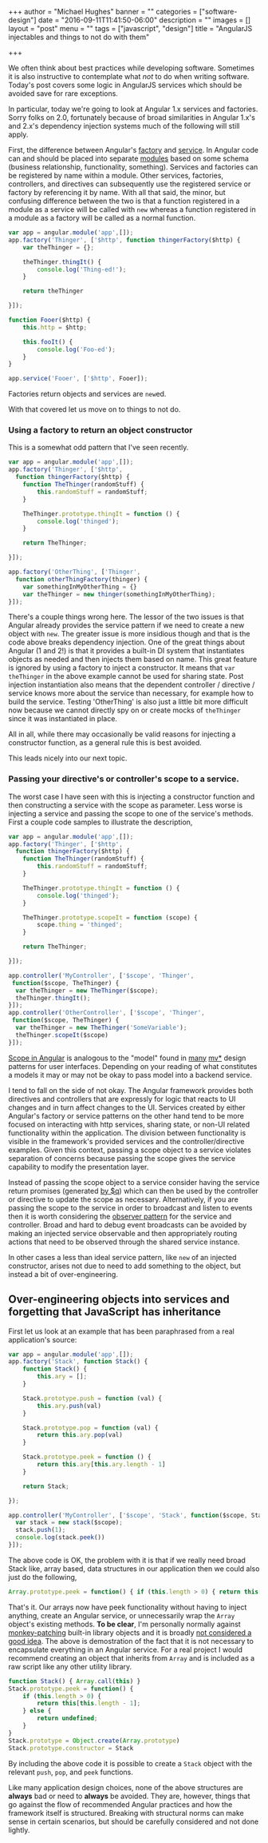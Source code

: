+++
author = "Michael Hughes"
banner = ""
categories = ["software-design"]
date = "2016-09-11T11:41:50-06:00"
description = ""
images = []
layout = "post"
menu = ""
tags = ["javascript", "design"]
title = "AngularJS injectables and things to not do with them"

+++

We often think about best practices while developing software. Sometimes it is also instructive to contemplate what *not* to do when writing software. Today's post
covers some logic in AngularJS services which should be avoided save for rare exceptions.

<!--more-->

In particular, today we're going to look at Angular 1.x services and factories. Sorry folks on 2.0, fortunately because of broad similarities in Angular 1.x's and 2.x's dependency
injection systems much of the following will still apply. 

First, the difference between Angular's [factory][2] and [service][3]. In Angular code can and should be placed into separate [modules][1] based on some schema (business relationship, functionality, something).
Services and factories can be registered by name within a module. Other services, factories, controllers, and directives can subsequently use the registered service or factory by referencing it by name.
With all that said, the minor, but confusing difference between the two is that a function registered in a module as a service will be called with `new` whereas a function registered in a module as a
factory will be called as a normal function.

```javascript
var app = angular.module('app',[]);
app.factory('Thinger', ['$http', function thingerFactory($http) {
    var theThinger = {};

    theThinger.thingIt() {
        console.log('Thing-ed!');
    }

    return theThinger

}]);

function Fooer($http) {
    this.http = $http;

    this.fooIt() {
        console.log('Foo-ed');
    }
}

app.service('Fooer', ['$http', Fooer]);
```

Factories return objects and services are `new`ed. 

With that covered let us move on to things to not do.

### Using a **factory** to return an object constructor ###

This is a somewhat odd pattern that I've seen recently. 

```javascript
var app = angular.module('app',[]);
app.factory('Thinger', ['$http', 
  function thingerFactory($http) {
    function TheThinger(randomStuff) {
        this.randomStuff = randomStuff;
    } 

    TheThinger.prototype.thingIt = function () {
        console.log('thinged');
    }

    return TheThinger;

}]);

app.factory('OtherThing', ['Thinger', 
  function otherThingFactory(thinger) {
    var somethingInMyOtherThing = {}
    var theThinger = new thinger(somethingInMyOtherThing);
}]);
```

There's a couple things wrong here. The lessor of the two issues is that Angular already provides the service pattern 
if we need to create a new object with `new`. The greater issue is more insidious though and that is the code above breaks
dependency injection. One of the great things about Angular (1 and 2!) is that it provides a built-in DI system that instantiates
objects as needed and then injects them based on name. This great feature is ignored by using a factory
to inject a constructor. It means that `var theThinger` in the above example cannot be used for sharing state. Post
injection instantiation also means that the dependent controller / directive / service knows more about the service than necessary, for example 
how to build the service. Testing 'OtherThing' is also just a little bit more difficult now because we cannot directly spy on or create mocks
of `theThinger` since it was instantiated in place.

All in all, while there may occasionally be valid reasons for injecting a constructor function, as a general rule this is best avoided.

This leads nicely into our next topic.

### Passing your directive's or controller's scope to a service.

The worst case I have seen with this is injecting a constructor function and then constructing a service with the scope as parameter. Less worse is
injecting a service and passing the scope to one of the service's methods. First a couple code samples to illustrate the description,

```javascript
var app = angular.module('app',[]);
app.factory('Thinger', ['$http', 
  function thingerFactory($http) {
    function TheThinger(randomStuff) {
        this.randomStuff = randomStuff;
    } 

    TheThinger.prototype.thingIt = function () {
        console.log('thinged');
    }

    TheThinger.prototype.scopeIt = function (scope) {
        scope.thing = 'thinged';
    }

    return TheThinger;

}]);

app.controller('MyController', ['$scope', 'Thinger',
 function($scope, TheThinger) {
  var theThinger = new TheThinger($scope);
  theThinger.thingIt();
}]);
app.controller('OtherController', ['$scope', 'Thinger',
 function($scope, TheThinger) {
  var theThinger = new TheThinger('SomeVariable');
  theThinger.scopeIt($scope)
}]);
```

[Scope in Angular][6] is analogous to the "model" found in [many][4] [mv*][5] design patterns for user interfaces. Depending on your reading
of what constitutes a models it may or may not be okay to pass model into a backend service.

I tend to fall on the side of not okay. The Angular framework provides both directives and controllers that are expressly for logic that
reacts to UI changes and in turn affect changes to the UI. Services created by either Angular's factory or service patterns on the other hand 
tend to be more focused on interacting with http services, sharing state, or non-UI related functionality within the application. The division
between functionality is visible in the framework's provided services and the controller/directive examples. Given this context, passing a scope
object to a service violates separation of concerns because passing the scope gives the service capability to modify the presentation layer.

Instead of passing the scope object to a service consider having the service return promises (generated [by $q][7]) which can then be used by
the controller or directive to update the scope as necessary. Alternatively, if you are passing the scope to the service in order to broadcast and
listen to events then it is worth considering the [observer pattern][8] for the service and controller. Broad and hard to debug event broadcasts
can be avoided by making an injected service observable and then appropriately routing actions that need to be observed through the shared service 
instance. 

In other cases a less than ideal service pattern, like `new` of an injected constructor, arises not due to need to add something to the object, but
instead a bit of over-engineering.

## Over-engineering objects into services and forgetting that JavaScript has inheritance

First let us look at an example that has been paraphrased from a real application's source:

```javascript
var app = angular.module('app',[]);
app.factory('Stack', function Stack() {
    function Stack() {
        this.ary = [];
    } 

    Stack.prototype.push = function (val) {
        this.ary.push(val)
    }

    Stack.prototype.pop = function (val) {
        return this.ary.pop(val)
    }

    Stack.prototype.peek = function () {
        return this.ary[this.ary.length - 1]
    }

    return Stack;

});

app.controller('MyController', ['$scope', 'Stack', function($scope, Stack) {
  var stack = new stack($scope);
  stack.push(1);
  console.log(stack.peek())
}]);

```

The above code is OK, the problem with it is that if we really need broad Stack like, array based, data structures in our application
then we could also just do the following,

```javascript
Array.prototype.peek = function() { if (this.length > 0) { return this[this.length - 1]; } else { return undefined } }
```

That's it. Our arrays now have peek functionality without having to inject anything, create an Angular service, or unnecessarily wrap
the `Array` object's existing methods. **To be clear**, I'm personally normally against [monkey-patching][9] built-in library objects and it is
broadly [not considered a good idea][10]. The above is demostration of the fact that it is not necessary to encapsulate everything in an Angular service.
For a real project I would recommend creating an object that inherits from `Array` and is included as a raw script like any other utility library.

```javascript
function Stack() { Array.call(this) }
Stack.prototype.peek = function() { 
    if (this.length > 0) { 
        return this[this.length - 1];
    } else {
        return undefined;
    }
}
Stack.prototype = Object.create(Array.prototype)
Stack.prototype.constructor = Stack
```

By including the above code it is possible to create a `Stack` object with the relevant `push`, `pop`, and `peek` functions.

Like many application design choices, none of the above structures are **always** bad or need to **always** be avoided. They are, however,
things that go against the flow of recommended Angular practices and how the framework itself is structured. Breaking with structural 
norms can make sense in certain scenarios, but should be carefully considered and not done lightly.

[1]:https://docs.angularjs.org/api/ng/type/angular.Module "Angular Module"
[2]:https://docs.angularjs.org/api/auto/service/$provide#factory "module.factory"
[3]:https://docs.angularjs.org/api/auto/service/$provide#service "module.service"
[4]:https://en.wikipedia.org/wiki/Model%E2%80%93view%E2%80%93controller "MVC"
[5]:https://en.wikipedia.org/wiki/Model%E2%80%93view%E2%80%93viewmodel "MVVM"
[6]:https://docs.angularjs.org/guide/scope "Angular Scope"
[7]:https://docs.angularjs.org/api/ng/service/$q "Angular $q"
[8]:https://en.wikipedia.org/wiki/Observer_pattern "Observer Pattern"
[9]:https://en.wikipedia.org/wiki/Monkey_patch
[10]:https://developer.mozilla.org/en-US/docs/Web/JavaScript/Inheritance_and_the_prototype_chain#Bad_practice_Extension_of_native_prototypes 